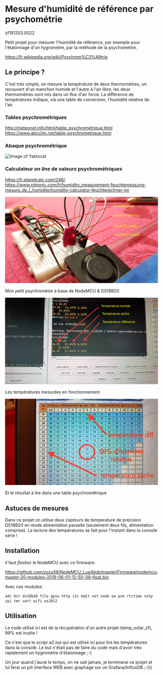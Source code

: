 # Mesure d'humidité de référence par psychométrie

zf191203.0022

Petit projet pour mesurer l'humidité de référence, par exemple pour l'étalonnage d'un hygromètre, par la méthode de la psychométrie.

https://fr.wikipedia.org/wiki/Psychrom%C3%A9trie


## Le principe ?
C'est très simple, on mesure la température de deux thermomètres, un recouvert d'un manchon humide et l'autre à l'air libre, les deux thermomètres sont mis dans un flux d'air forcé. La différence de températures indique, via une table de conversion, l'humidité relative de l'air.


### Tables psychrométriques

http://meteonet.info/html/table_psychrometrique.html
https://www.abcclim.net/table-psychrometrique.html


### Abaque psychrométrique

![Image of Yaktocat](https://raw.githubusercontent.com/zuzu59/NodeMCU_Lua/master/Mesures/humidity/psychrometre/zzzimg/20191202_232755.jpg)


### Calculateur *on line* de valeurs psychrométriques

https://fr.planetcalc.com/246/
https://www.rotronic.com/fr/humidity_measurement-feuchtemessung-mesure_de_l_humidite/humidity-calculator-feuchterechner-mr


![Image of Yaktocat](https://raw.githubusercontent.com/zuzu59/NodeMCU_Lua/master/Mesures/humidity/psychrometre/img/20191202_232755.jpg)

Mon petit psychromètre à base de NodeMCU & DS18B20


![Image of Yaktocat](https://raw.githubusercontent.com/zuzu59/NodeMCU_Lua/master/Mesures/humidity/psychrometre/img/20191202_232703.jpg)

Les températures mesurées en fonctionnement


![Image of Yaktocat](https://raw.githubusercontent.com/zuzu59/NodeMCU_Lua/master/Mesures/humidity/psychrometre/img/20191202_232904.jpg)

Et le résultat à lire dans une table psychrométrique


## Astuces de mesures

Dans ce projet on utilise deux capteurs de température de précision DS18B20 en mode alimentation parasite (seulement deux fils, alimentation comprise). La lecture des températures se fait pour l'instant dans la console série !


## Installation

Il faut *flasher* le NodeMCU avec ce firmware:

https://github.com/zuzu59/NodeMCU_Lua/blob/master/Firmware/nodemcu-master-20-modules-2019-06-01-12-50-39-float.bin

Avec ces modules:

```
adc bit ds18b20 file gpio http i2c mqtt net node ow pcm rtctime sntp spi tmr uart wifi ws2812
```


## Utilisation

Le code utilisé ici est de la récupération d'un autre projet (temp_solar_zf), 99% est inutile !

Ce n'est que le script *a2.lua* qui est utilisé ici pour lire les températures dans la console. Le but n'était pas de faire du code mais d'avoir très rapidement un hygromètre d'étalonnage ;-)

Un jour quand j'aurai le temps, on ne sait jamais, je terminerai ce projet et lui ferai un joli interface WEB avec graphage sur un Grafana/InfluxDB ;-)))

